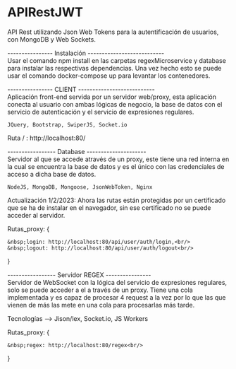 # APIRestJWT
API Rest utilizando Json Web Tokens para la autentificación de usuarios, con MongoDB y Web Sockets.

---------------- Instalación ---------------------------<br/>
Usar el comando npm install en las carpetas regexMicroservice y database para instalar las respectivas dependencias. Una vez hecho esto se puede usar el comando docker-compose up para levantar los contenedores. 

---------------- CLIENT ---------------------------<br/>
Aplicación front-end servida por un servidor web/proxy, esta aplicación conecta al usuario con ambas lógicas de negocio, la base de datos con el servicio de autenticación y el servicio de expresiones regulares.

    JQuery, Bootstrap, SwiperJS, Socket.io

Ruta / : http://localhost:80/

----------------- Database ---------------------<br/>
Servidor al que se accede através de un proxy, este tiene una red interna en la cual se encuentra la base de datos y es el único con las credenciales de acceso a dicha base de datos. 


    NodeJS, MongoDB, Mongoose, JsonWebToken, Nginx

Actualización 1/2/2023: Ahora las rutas están protegidas por un certificado que se ha de instalar en el navegador, sin ese certificado no se puede acceder al
servidor. <br/>

Rutas_proxy: {<br/>

    &nbsp;login: http://localhost:80/api/user/auth/login,<br/>
    &nbsp;logout: http://localhost:80/api/user/auth/logout<br/>
}

----------------- Servidor REGEX ----------------<br/>
Servidor de WebSocket con la lógica del servicio de expresiones regulares, solo se puede acceder a el a través de un proxy. Tiene una cola implementada y es capaz de procesar 4 request a la vez por lo que las que vienen de más las mete en una cola para procesarlas más tarde.

Tecnologías --> Jison/lex, Socket.io, JS Workers

Rutas_proxy: {<br/>

    &nbsp;regex: http://localhost:80/regex<br/>
}
